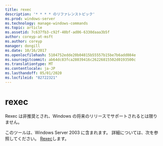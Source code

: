 ```yaml
---
title: rexec
description: '* * * * のリファレンストピック'
ms.prod: windows-server
ms.technology: manage-windows-commands
ms.topic: article
ms.assetid: 7c637fb3-c92f-40bf-ad06-6330daaa3b5f
author: coreyp-at-msft
ms.author: coreyp
manager: dongill
ms.date: 10/16/2017
ms.openlocfilehash: 5104752edde20b04815b55557b15be7b6add084e
ms.sourcegitcommit: ab64dc83fca28039416c26226815502d0193500c
ms.translationtype: MT
ms.contentlocale: ja-JP
ms.lasthandoff: 05/01/2020
ms.locfileid: "82722321"
---
```

# <a name="rexec"></a>rexec



Rexec は非推奨とされ、Windows の将来のリリースでサポートされるとは限りません。

このツールは、Windows Server 2003 に含まれます。 詳細については、次を参照してください。 [Rexec](https://technet.microsoft.com/library/cc755410(v=ws.10).aspx)します。